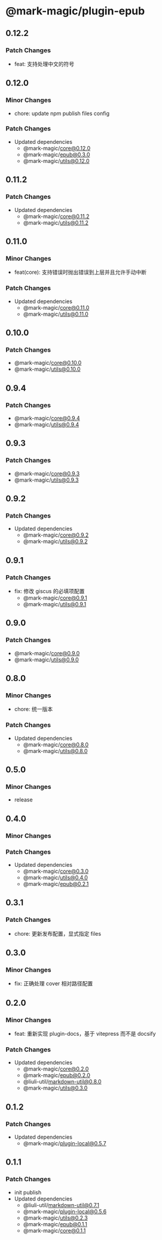 # @mark-magic/plugin-epub

## 0.12.2

### Patch Changes

- feat: 支持处理中文的符号

## 0.12.0

### Minor Changes

- chore: update npm publish files config

### Patch Changes

- Updated dependencies
  - @mark-magic/core@0.12.0
  - @mark-magic/epub@0.3.0
  - @mark-magic/utils@0.12.0

## 0.11.2

### Patch Changes

- Updated dependencies
  - @mark-magic/core@0.11.2
  - @mark-magic/utils@0.11.2

## 0.11.0

### Minor Changes

- feat(core): 支持错误时抛出错误到上层并且允许手动中断

### Patch Changes

- Updated dependencies
  - @mark-magic/core@0.11.0
  - @mark-magic/utils@0.11.0

## 0.10.0

### Patch Changes

- @mark-magic/core@0.10.0
- @mark-magic/utils@0.10.0

## 0.9.4

### Patch Changes

- @mark-magic/core@0.9.4
- @mark-magic/utils@0.9.4

## 0.9.3

### Patch Changes

- @mark-magic/core@0.9.3
- @mark-magic/utils@0.9.3

## 0.9.2

### Patch Changes

- Updated dependencies
  - @mark-magic/core@0.9.2
  - @mark-magic/utils@0.9.2

## 0.9.1

### Patch Changes

- fix: 修改 giscus 的必填项配置
  - @mark-magic/core@0.9.1
  - @mark-magic/utils@0.9.1

## 0.9.0

### Patch Changes

- @mark-magic/core@0.9.0
- @mark-magic/utils@0.9.0

## 0.8.0

### Minor Changes

- chore: 统一版本

### Patch Changes

- Updated dependencies
  - @mark-magic/core@0.8.0
  - @mark-magic/utils@0.8.0

## 0.5.0

### Minor Changes

- release

## 0.4.0

### Minor Changes

### Patch Changes

- Updated dependencies
  - @mark-magic/core@0.3.0
  - @mark-magic/utils@0.4.0
  - @mark-magic/epub@0.2.1

## 0.3.1

### Patch Changes

- chore: 更新发布配置，显式指定 files

## 0.3.0

### Minor Changes

- fix: 正确处理 cover 相对路径配置

## 0.2.0

### Minor Changes

- feat: 重新实现 plugin-docs，基于 vitepress 而不是 docsify

### Patch Changes

- Updated dependencies
  - @mark-magic/core@0.2.0
  - @mark-magic/epub@0.2.0
  - @liuli-util/markdown-util@0.8.0
  - @mark-magic/utils@0.3.0

## 0.1.2

### Patch Changes

- Updated dependencies
  - @mark-magic/plugin-local@0.5.7

## 0.1.1

### Patch Changes

- init publish
- Updated dependencies
  - @liuli-util/markdown-util@0.7.1
  - @mark-magic/plugin-local@0.5.6
  - @mark-magic/utils@0.2.3
  - @mark-magic/epub@0.1.1
  - @mark-magic/core@0.1.1

